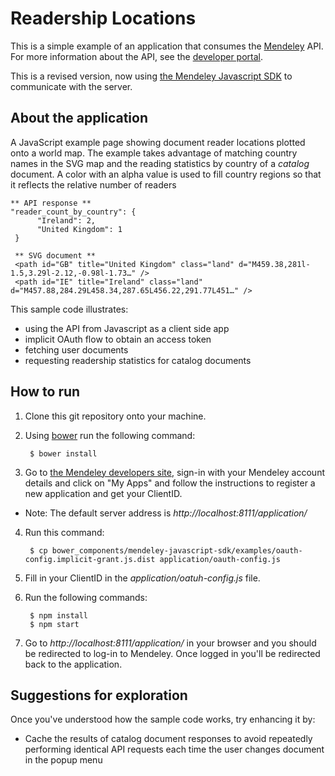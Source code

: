 # Readership Locations

This is a simple example of an application that consumes the [Mendeley](http://www.mendeley.com) API.  For more information about the API, see the [developer portal](http://dev.mendeley.com).

This is a revised version, now using [the Mendeley Javascript SDK](https://github.com/Mendeley/mendeley-javascript-sdk) to communicate with the server.

## About the application

A JavaScript example page showing document reader locations plotted onto a world map. The example takes advantage of matching country names in the SVG map and the reading statistics by country of a *catalog* document. A color with an alpha value is used to fill country regions so that it reflects the relative number of readers

	** API response **
	"reader_count_by_country": {
	      "Ireland": 2,
	      "United Kingdom": 1
	 }
	 
	 ** SVG document **
	 <path id="GB" title="United Kingdom" class="land" d="M459.38,281l-1.5,3.29l-2.12,-0.98l-1.73…" />
	 <path id="IE" title="Ireland" class="land" d="M457.88,284.29L458.34,287.65L456.22,291.77L451…" />

This sample code illustrates:

* using the API from Javascript as a client side app
* implicit OAuth flow to obtain an access token
* fetching user documents
* requesting readership statistics for catalog documents


## How to run

1. Clone this git repository onto your machine.
2. Using [bower](http://bower.io/) run the following command:

        $ bower install

3. Go to [the Mendeley developers site](http://dev.mendeley.com), sign-in with your Mendeley account details and click on "My Apps" and follow the instructions to register a new application and get your ClientID.
  * Note: The default server address is <em>http://localhost:8111/application/</em>
4. Run this command:

        $ cp bower_components/mendeley-javascript-sdk/examples/oauth-config.implicit-grant.js.dist application/oauth-config.js

5. Fill in your ClientID in the <em>application/oatuh-config.js</em> file.
6. Run the following commands: 

        $ npm install
        $ npm start

7. Go to <em>http://localhost:8111/application/</em> in your browser and you should be redirected to log-in to Mendeley. Once logged in you'll be redirected back to the application.
		
## Suggestions for exploration

Once you've understood how the sample code works, try enhancing it by:

* Cache the results of catalog document responses to avoid repeatedly performing identical API requests each time the user changes document in the popup menu